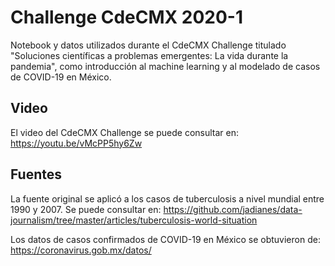 # Challenge CdeCMX 2020-1

Notebook y datos utilizados durante el CdeCMX Challenge titulado "Soluciones científicas a problemas emergentes: La vida durante la pandemia", como introducción al machine learning y al modelado de casos de COVID-19 en México.

## Video

El video del CdeCMX Challenge se puede consultar en: https://youtu.be/vMcPP5hy6Zw

## Fuentes

La fuente original se aplicó a los casos de tuberculosis a nivel mundial entre 1990 y 2007. Se puede consultar en: https://github.com/jadianes/data-journalism/tree/master/articles/tuberculosis-world-situation

Los datos de casos confirmados de COVID-19 en México se obtuvieron de: https://coronavirus.gob.mx/datos/






